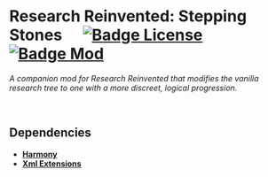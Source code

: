 
# Research Reinvented: Stepping Stones    [![Badge License]][License]   [![Badge Mod]][RimWorld]

*A companion mod for Research Reinvented that modifies the vanilla research tree to one with a more discreet, logical progression.*

<br>

## Dependencies

- **[Harmony]**
- **[Xml Extensions]**

<br>


<!----------------------------------------------------------------------------->

[RimWorld]: https://store.steampowered.com/app/294100/RimWorld/
[Harmony]: https://github.com/pardeike/HarmonyRimWorld
[Xml Extensions]: https://github.com/15adhami/XmlExtensions

[License]: LICENSE


<!---------------------------------{ Badges }---------------------------------->

[Badge License]: https://img.shields.io/badge/License-MIT-yellow.svg?style=for-the-badge
[Badge Mod]: https://img.shields.io/badge/Mod-RimWorld-cecece?style=for-the-badge
